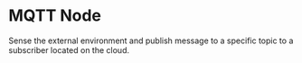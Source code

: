 # MQTT Node
Sense the external environment and publish message to a specific topic to a subscriber located on the cloud.
